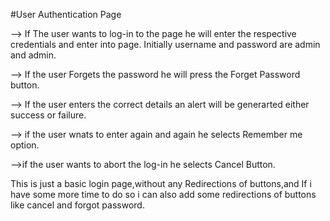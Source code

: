 #User Authentication Page


--> If The user wants to log-in to the page he will enter the respective 
     credentials and enter into page.
     Initially username and password are admin and admin.

--> If the user Forgets the password he will press the Forget Password button.

--> If the user enters the correct details an alert will be generarted either success
    or failure.

--> if the user wnats to enter again and again he selects Remember me option.

-->if the user wants to abort the log-in he selects Cancel Button.

This is just a basic login page,without any Redirections of buttons,and If i have
some more time to do so i can also add some redirections of buttons like cancel and 
forgot password.

